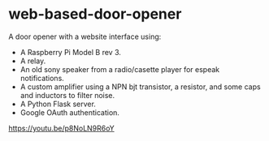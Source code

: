 # web-based-door-opener
A door opener with a website interface using: 
  - A Raspberry Pi Model B rev 3. 
  - A relay. 
  - An old sony speaker from a radio/casette player for espeak notifications. 
  - A custom amplifier using a NPN bjt transistor, a resistor, and some caps and inductors to filter noise.  
  - A Python Flask server. 
  - Google OAuth authentication.

https://youtu.be/p8NoLN9R6oY
